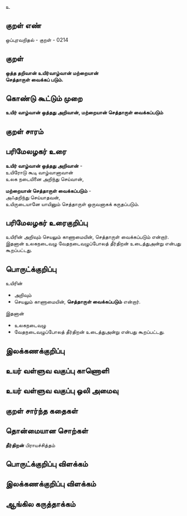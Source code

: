 உ

## குறள் எண் 

ஒப்புரவறிதல் - குறள் - 0214  

## குறள் 

**ஒத்த தறிவான் உயிர்வாழ்வான் மற்றையான்  
செத்தாருள் வைக்கப் படும்.** 

## கொண்டு கூட்டும் முறை

**உயிர் வாழ்வான் ஒத்தது அறிவான், மற்றையான் செத்தாருள் வைக்கப்படும்** 

## குறள் சாரம் 


## பரிமேலழகர் உரை

**உயிர் வாழ்வான் ஒத்தது அறிவான்** -  
உயிரோடு கூடி வாழ்வானாவான்  
உலக நடையினை அறிந்து செய்வான்,  

**மற்றையான் செத்தாருள் வைக்கப்படும்** -  
அஃதறிந்து செய்யாதவன்,  
உயிருடையானே யாயினும் செத்தாருள் ஒருவனாகக் கருதப்படும். 

## பரிமேலழகர் உரைகுறிப்பு   

உயிரின் அறிவும் செயலும் காணாமையின், செத்தாருள் வைக்கப்படும் என்றார்.  
இதனான் உலகநடைவழு வேதநடைவழுப்போலத் தீர்திறன் உடைத்துஅன்று என்பது கூறப்பட்டது. 

## பொருட்க்குறிப்பு 

உயிரின்  
* அறிவும்  
* செயலும் காணாமையின், **செத்தாருள் வைக்கப்படும்** என்றார்.  

இதனான்  
* உலகநடைவழு  
* வேதநடைவழுப்போலத் தீர்திறன் உடைத்துஅன்று என்பது கூறப்பட்டது.

## இலக்கணக்குறிப்பு  


## உயர் வள்ளுவ வகுப்பு காணொளி


## உயர் வள்ளுவ வகுப்பு ஒலி அமைவு 

 
## குறள் சார்ந்த கதைகள் 


## தொன்மையான சொற்கள்

**தீர்திறன்** பிராயச்சித்தம்   

## பொருட்க்குறிப்பு விளக்கம்


## இலக்கணக்குறிப்பு விளக்கம்


## ஆங்கில கருத்தாக்கம் 


